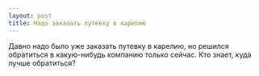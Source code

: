 ```yaml
---
layout: post 
title: Надо заказать путевку в карелию 
--- 
```

Давно надо было уже заказать путевку в карелию, но решился обратиться в какую-нибудь компанию только сейчас. Кто знает, куда лучше обратиться?